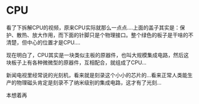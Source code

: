 # CPU

看了下拆解CPU的视频，原来CPU实际就那么一点点....上面的盖子其实是：保护、散热、放大作用，而下面的针脚只是个物理接口。整个绿色的板子是干啥的不清楚，但中心的位置才是CPU....

现在明白了，CPU其实是一块类似主板的原器件，也叫大规模集成电路，然后这块板子上有各种微微型的原器件，互相配合，就组成了CPU...

新闻电视里经常说的光刻机，看来就是刻录这个小小的芯片的...看来正常人类能生产的物理磁头肯定是刻录不了纳米级别的集成电路，这才有了光刻...

本想着再

